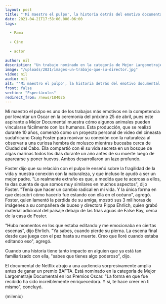```yaml
---
layout: post
title: "'Mi maestro el pulpo', la historia detrás del emotivo documental que va por un Oscar"
date: 2021-04-21T17:58:00.000-06:00
tags:
  
  - Fama
  
  - Cine
  
  - actor
  
author: nil
description: "Un trabajo nominado en la categoría de Mejor Largometraje Documental en los Premios Oscar, que tendrán lugar el próximo domingo. "
image: "/uploads/2021/images-un-trabajo-que-su-director.jpg"
video: nil
audio: nil
alt: "'Mi maestro el pulpo', la historia detrás del emotivo documental que va por un Oscar"
front: false
section: "Espectáculos"
redirect_from: /news/184025
---
```


Mi maestro el pulpo es uno de los trabajos más emotivos en la competencia por levantar un Oscar en la ceremonia del próximo 25 de abril, pues este aspirante a Mejor Documental muestra cómo algunos animales pueden vincularse fácilmente con los humanos. Esta producción, que se realizó durante 10 años, comenzó como un proyecto personal de video del cineasta sudafricano Craig Foster para reavivar su conexión con la naturaleza al observar a una curiosa hembra de molusco mientras buceaba cerca de Ciudad del Cabo. 
Ella compartió con él su vida secreta en un bosque de algas marinas todos los días durante un año antes de su muerte luego de aparearse y poner huevos. Ambos desarrollaron un lazo profundo. 

Foster dijo que su relación con el pulpo le enseñó sobre la fragilidad de la vida y nuestra conexión con la naturaleza, y que incluso le ayudó a ser un mejor padre. "Lo realmente extraño es que, a medida que te acercas a ellos, te das cuenta de que somos muy similares en muchos aspectos", dijo Foster. "Tenía que hacer un cambio radical en mi vida. Y la única forma en que descubrí cómo hacerlo fue estando con ella en el océano", agregó. Foster, quien lamentó la pérdida de su amiga, mostró sus 3 mil horas de imágenes a su compañera de buceo y directora Pippa Ehrlich, quien grabó material adicional del paisaje debajo de las frías aguas de False Bay, cerca de la casa de Foster.

"Hubo momentos en los que estaba editando y me emocionaba en ciertas escenas", dijo Ehrlich. "Ya sabes, cuando pierde su pierna. La escena final desde que juega con el pez hasta su muerte. Creo que lloré cuando estaba editando eso", agregó. 

Cuando una historia tiene tanto impacto en alguien que ya está tan familiarizado con ella, "sabes que tienes algo poderoso", dijo. 

El documental de Netflix atrajo a una audiencia sorpresivamente amplia antes de ganar un premio BAFTA. Está nominado en la categoría de Mejor Largometraje Documental en los Premios Oscar. "La forma en que fue recibido ha sido increíblemente enriquecedora. Y sí, te hace creer en ti mismo", concluyó. 

(milenio)